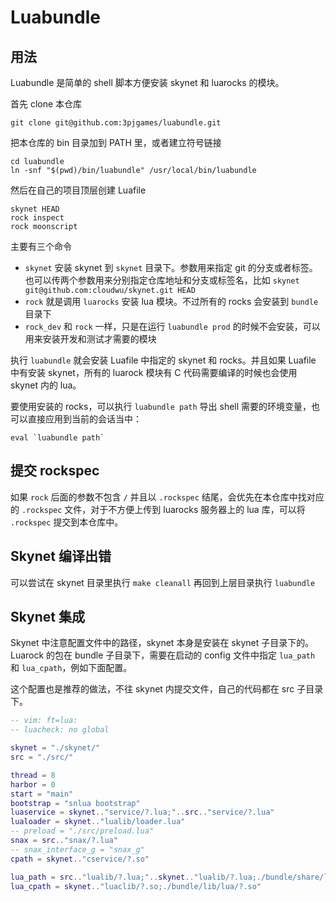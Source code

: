 # Luabundle

## 用法

Luabundle 是简单的 shell 脚本方便安装 skynet 和 luarocks 的模块。

首先 clone 本仓库

    git clone git@github.com:3pjgames/luabundle.git

把本仓库的 bin 目录加到 PATH 里，或者建立符号链接

    cd luabundle
    ln -snf "$(pwd)/bin/luabundle" /usr/local/bin/luabundle

然后在自己的项目顶层创建 Luafile

``` shell
skynet HEAD
rock inspect
rock moonscript
```

主要有三个命令

-   `skynet` 安装 skynet 到 `skynet` 目录下。参数用来指定 git 的分支或者标签。也可以传两个参数用来分别指定仓库地址和分支或标签名，比如 `skynet git@github.com:cloudwu/skynet.git HEAD`
-   `rock` 就是调用 `luarocks` 安装 lua 模块。不过所有的 rocks 会安装到 `bundle` 目录下
-   `rock_dev` 和 `rock` 一样，只是在运行 `luabundle prod` 的时候不会安装，可以用来安装开发和测试才需要的模块

执行 `luabundle` 就会安装 Luafile 中指定的 skynet 和 rocks。并且如果 Luafile 中有安装 skynet，所有的 luarock 模块有 C 代码需要编译的时候也会使用 skynet 内的 lua。

要使用安装的 rocks，可以执行 `luabundle path` 导出 shell 需要的环境变量，也可以直接应用到当前的会话当中：

    eval `luabundle path`

## 提交 rockspec

如果 `rock` 后面的参数不包含 `/` 并且以 `.rockspec` 结尾，会优先在本仓库中找对应的 `.rockspec` 文件，对于不方便上传到 luarocks 服务器上的 lua 库，可以将 `.rockspec` 提交到本仓库中。

## Skynet 编译出错

可以尝试在 skynet 目录里执行 `make cleanall` 再回到上层目录执行 `luabundle`

## Skynet 集成

Skynet 中注意配置文件中的路径，skynet 本身是安装在 skynet 子目录下的。Luarock 的包在 bundle 子目录下，需要在启动的 config 文件中指定 `lua_path` 和 `lua_cpath`，例如下面配置。

这个配置也是推荐的做法，不往 skynet 内提交文件，自己的代码都在 src 子目录下。

``` lua
-- vim: ft=lua:
-- luacheck: no global

skynet = "./skynet/"
src = "./src/"

thread = 8
harbor = 0
start = "main"
bootstrap = "snlua bootstrap"
luaservice = skynet.."service/?.lua;"..src.."service/?.lua"
lualoader = skynet.."lualib/loader.lua"
-- preload = "./src/preload.lua"
snax = src.."snax/?.lua"
-- snax_interface_g = "snax_g"
cpath = skynet.."cservice/?.so"

lua_path = src.."lualib/?.lua;"..skynet.."lualib/?.lua;./bundle/share/lua/?.lua;./bundle/share/lua/?/init.lua"
lua_cpath = skynet.."luaclib/?.so;./bundle/lib/lua/?.so"
```
